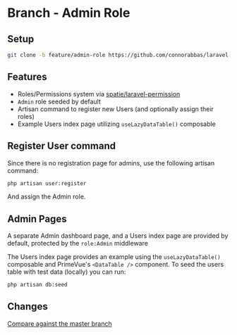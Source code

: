 # Branch - Admin Role

## Setup

```bash
git clone -b feature/admin-role https://github.com/connorabbas/laravel-primevue-starter-kit.git
```

## Features

-   Roles/Permissions system via [spatie/laravel-permission](https://spatie.be/docs/laravel-permission/v6/introduction)
-   `Admin` role seeded by default
-   Artisan command to register new Users (and optionally assign their roles)
-   Example Users index page utilizing `useLazyDataTable()` composable

## Register User command

Since there is no registration page for admins, use the following artisan command:

```bash
php artisan user:register
```

And assign the Admin role.

## Admin Pages

A separate Admin dashboard page, and a Users index page are provided by default, protected by the `role:Admin` middleware

The Users index page provides an example using the `useLazyDataTable()` composable and PrimeVue's `<DataTable />` component. To seed the users table with test data (locally) you can run:

```bash
php artisan db:seed
```

## Changes

[Compare against the master branch](https://github.com/connorabbas/laravel-primevue-starter-kit/compare/master...feature/admin-role)
